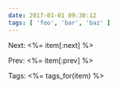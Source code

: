 ```yaml
---
date: 2017-01-01 09:30:12
tags: [ 'foo', 'bar', 'baz' ]
---
```



Next: <%= item[:next] %>

Prev: <%= item[:prev] %>

Tags: <%= tags_for(item) %>